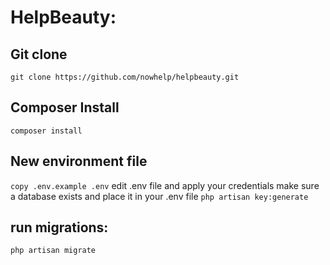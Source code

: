 # HelpBeauty:

## Git clone
`git clone https://github.com/nowhelp/helpbeauty.git`
## Composer Install
`composer install`

## New environment file
`copy .env.example .env`
edit .env file and apply your credentials
make sure a database exists and place it in your .env file
`php artisan key:generate`

## run migrations:
`php artisan migrate`
